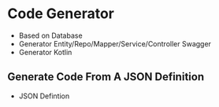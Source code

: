 # Code Generator

- Based on Database 
- Generator Entity/Repo/Mapper/Service/Controller
  Swagger
- Generator Kotlin 

## Generate Code From A JSON Definition

- JSON Defintion

